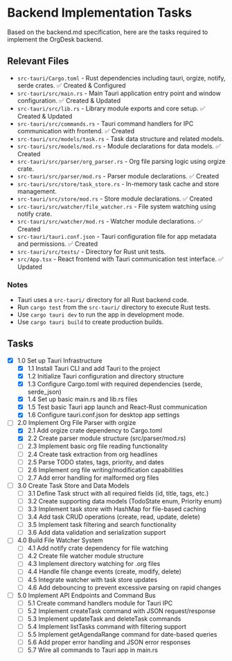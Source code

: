 # Backend Implementation Tasks

Based on the backend.md specification, here are the tasks required to implement the OrgDesk backend.

## Relevant Files

- `src-tauri/Cargo.toml` - Rust dependencies including tauri, orgize, notify, serde crates. ✅ Created & Configured
- `src-tauri/src/main.rs` - Main Tauri application entry point and window configuration. ✅ Created & Updated
- `src-tauri/src/lib.rs` - Library module exports and core setup. ✅ Created & Updated
- `src-tauri/src/commands.rs` - Tauri command handlers for IPC communication with frontend. ✅ Created
- `src-tauri/src/models/task.rs` - Task data structure and related models.
- `src-tauri/src/models/mod.rs` - Module declarations for data models. ✅ Created
- `src-tauri/src/parser/org_parser.rs` - Org file parsing logic using orgize crate.
- `src-tauri/src/parser/mod.rs` - Parser module declarations. ✅ Created
- `src-tauri/src/store/task_store.rs` - In-memory task cache and store management.
- `src-tauri/src/store/mod.rs` - Store module declarations. ✅ Created
- `src-tauri/src/watcher/file_watcher.rs` - File system watching using notify crate.
- `src-tauri/src/watcher/mod.rs` - Watcher module declarations. ✅ Created
- `src-tauri/tauri.conf.json` - Tauri configuration file for app metadata and permissions. ✅ Created
- `src-tauri/src/tests/` - Directory for Rust unit tests.
- `src/App.tsx` - React frontend with Tauri communication test interface. ✅ Updated

### Notes

- Tauri uses a `src-tauri/` directory for all Rust backend code.
- Run `cargo test` from the `src-tauri/` directory to execute Rust tests.
- Use `cargo tauri dev` to run the app in development mode.
- Use `cargo tauri build` to create production builds.

## Tasks

- [x] 1.0 Set up Tauri Infrastructure
  - [x] 1.1 Install Tauri CLI and add Tauri to the project
  - [x] 1.2 Initialize Tauri configuration and directory structure
  - [x] 1.3 Configure Cargo.toml with required dependencies (serde, serde_json)
  - [x] 1.4 Set up basic main.rs and lib.rs files
  - [x] 1.5 Test basic Tauri app launch and React-Rust communication
  - [x] 1.6 Configure tauri.conf.json for desktop app settings

- [ ] 2.0 Implement Org File Parser with orgize
  - [x] 2.1 Add orgize crate dependency to Cargo.toml
  - [x] 2.2 Create parser module structure (src/parser/mod.rs)
  - [ ] 2.3 Implement basic org file reading functionality
  - [ ] 2.4 Create task extraction from org headlines
  - [ ] 2.5 Parse TODO states, tags, priority, and dates
  - [ ] 2.6 Implement org file writing/modification capabilities
  - [ ] 2.7 Add error handling for malformed org files

- [ ] 3.0 Create Task Store and Data Models  
  - [ ] 3.1 Define Task struct with all required fields (id, title, tags, etc.)
  - [ ] 3.2 Create supporting data models (TodoState enum, Priority enum)
  - [ ] 3.3 Implement task store with HashMap for file-based caching
  - [ ] 3.4 Add task CRUD operations (create, read, update, delete)
  - [ ] 3.5 Implement task filtering and search functionality
  - [ ] 3.6 Add data validation and serialization support

- [ ] 4.0 Build File Watcher System
  - [ ] 4.1 Add notify crate dependency for file watching
  - [ ] 4.2 Create file watcher module structure
  - [ ] 4.3 Implement directory watching for .org files
  - [ ] 4.4 Handle file change events (create, modify, delete)
  - [ ] 4.5 Integrate watcher with task store updates
  - [ ] 4.6 Add debouncing to prevent excessive parsing on rapid changes

- [ ] 5.0 Implement API Endpoints and Command Bus
  - [ ] 5.1 Create command handlers module for Tauri IPC
  - [ ] 5.2 Implement createTask command with JSON request/response
  - [ ] 5.3 Implement updateTask and deleteTask commands
  - [ ] 5.4 Implement listTasks command with filtering support
  - [ ] 5.5 Implement getAgendaRange command for date-based queries
  - [ ] 5.6 Add proper error handling and JSON error responses
  - [ ] 5.7 Wire all commands to Tauri app in main.rs 